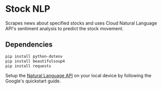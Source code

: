 
# Stock NLP

Scrapes news about specified stocks and uses Cloud Natural Language API's sentiment analysis to predict the stock movement.  

## Dependencies

```bash
pip install python-dotenv
pip install beautifulsoup4
pip install requests
```

Setup the [Natural Language API](https://cloud.google.com/natural-language/docs/setup) on your local device by following the Google's quickstart guide.
